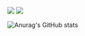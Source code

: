 
![](https://github-readme-stats.vercel.app/api/top-langs/?username=moyuu-az&theme=black)
![](https://github-readme-stats.vercel.app/api?username=moyuu-az&show_icons=true?&theme=black)

![Anurag's GitHub stats](https://github-readme-stats.vercel.app/api?username=anuraghazra&show_icons=true&theme=transparent)
